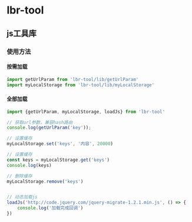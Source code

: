 # lbr-tool

## js工具库

### 使用方法

#### 按需加载
```javascript
import getUrlParam from 'lbr-tool/lib/getUrlParam'
import myLocalStorage from 'lbr-tool/lib/myLocalStorage'
```

#### 全部加载
```javascript
import {getUrlParam, myLocalStorage, loadJs} from 'lbr-tool'

// 获取url参数，兼容hash路由
console.log(getUrlParam('key'));

// 设置缓存
myLocalStorage.set('keys', '内容', 20000)

// 设置缓存
const keys = myLocalStorage.get('keys')
console.log(keys)

// 删除缓存
myLocalStorage.remove('keys')


// 动态加载js
loadJs('http://code.jquery.com/jquery-migrate-1.2.1.min.js', () => {
    console.log('加载完成回调')
})
```